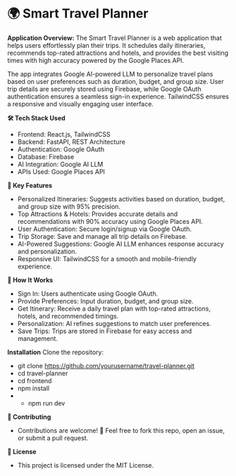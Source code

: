 # 🌍 Smart Travel Planner
</hr>

**Application Overview:**
The Smart Travel Planner is a web application that helps users effortlessly plan their trips. It schedules daily itineraries, recommends top-rated attractions and hotels, and provides the best visiting times with high accuracy powered by the Google Places API.

The app integrates Google AI-powered LLM to personalize travel plans based on user preferences such as duration, budget, and group size. User trip details are securely stored using Firebase, while Google OAuth authentication ensures a seamless sign-in experience. TailwindCSS ensures a responsive and visually engaging user interface.

**🛠 Tech Stack Used**

- Frontend: React.js, TailwindCSS
- Backend: FastAPI, REST Architecture
- Authentication: Google OAuth
- Database: Firebase
- AI Integration: Google AI LLM
- APIs Used: Google Places API

**🚀 Key Features**
- Personalized Itineraries: Suggests activities based on duration, budget, and group size with 95% precision.
- Top Attractions & Hotels: Provides accurate details and recommendations with 90% accuracy using Google Places API.
- User Authentication: Secure login/signup via Google OAuth.
- Trip Storage: Save and manage all trip details on Firebase.
- AI-Powered Suggestions: Google AI LLM enhances response accuracy and personalization.
- Responsive UI: TailwindCSS for a smooth and mobile-friendly experience.

**🔄 How It Works**
- Sign In: Users authenticate using Google OAuth.
- Provide Preferences: Input duration, budget, and group size.
- Get Itinerary: Receive a daily travel plan with top-rated attractions, hotels, and recommended timings.
- Personalization: AI refines suggestions to match user preferences.
- Save Trips: Trips are stored in Firebase for easy access and management.

**Installation**
Clone the repository:
- git clone https://github.com/yourusername/travel-planner.git
- cd travel-planner
- cd frontend
- npm install
- - npm run dev


**🤝 Contributing**
- Contributions are welcome! 🎉 Feel free to fork this repo, open an issue, or submit a pull request.

**📜 License**
- This project is licensed under the MIT License.
